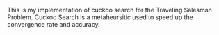This is my implementation of cuckoo search for the Traveling Salesman Problem. Cuckoo Search is a metaheursitic used to speed up the convergence rate and accuracy.
